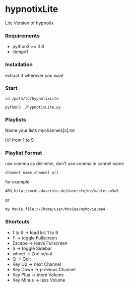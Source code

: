 # hypnotixLite
Lite Version of hypnotix

### Requirements

- python3 >= 3.6
- libmpv1

### Installation

extract it wherever you want

### Start

```cd /path/to/hypnotixLite```

```python3 ./hypnotixLite.py```

### Playlists

Name your lists mychannels[x].txt

[x] from 1 to 9

### Playlist Format

use comma as delimiter, don't use comma in cannel name

```channel name,channel url```

for example

```ARD,http://mcdn.daserste.de/daserste/de/master.m3u8```

or

```my Movie,file:///home/user/Movies/myMovie.mp4```


### Shortcuts

- 1 to 9 -> load list 1 to 9
- F -> toggle Fullscreen
- Escape -> leave Fullscreen
- S -> toggle Sidebar
- wheel -> Zoo in/out
- Q -> Quit
- Key Up -> next Channel
- Key Down -> previous Channel
- Key Plus -> more Volume
- Key Minus -> less Volume
